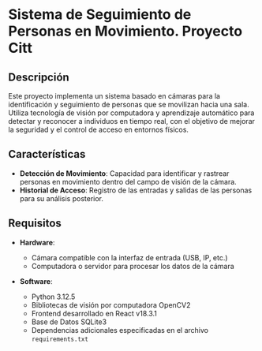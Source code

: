 # Sistema de Seguimiento de Personas en Movimiento. Proyecto Citt

## Descripción

Este proyecto implementa un sistema basado en cámaras para la identificación y seguimiento de personas que se movilizan hacia una sala. Utiliza tecnología de visión por computadora y aprendizaje automático para detectar y reconocer a individuos en tiempo real, con el objetivo de mejorar la seguridad y el control de acceso en entornos físicos.

## Características

- **Detección de Movimiento**: Capacidad para identificar y rastrear personas en movimiento dentro del campo de visión de la cámara.
- **Historial de Acceso**: Registro de las entradas y salidas de las personas para su análisis posterior.

## Requisitos

- **Hardware**:
  - Cámara compatible con la interfaz de entrada (USB, IP, etc.)
  - Computadora o servidor para procesar los datos de la cámara

- **Software**:
  - Python 3.12.5
  - Bibliotecas de visión por computadora OpenCV2
  - Frontend desarrollado en React v18.3.1
  - Base de Datos SQLite3
  - Dependencias adicionales especificadas en el archivo `requirements.txt`
